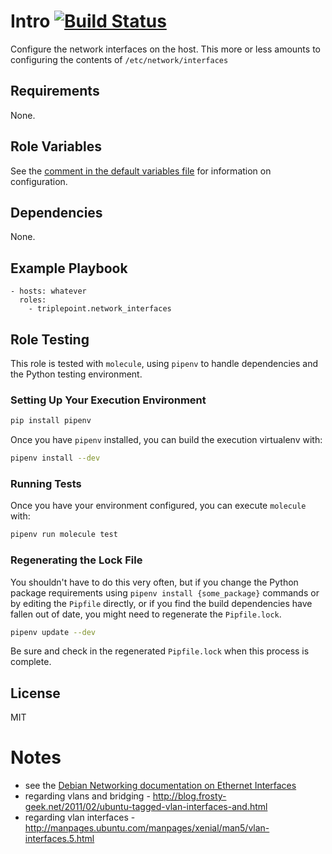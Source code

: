# Intro [![Build Status](https://www.travis-ci.com/triplepoint/ansible-network-interfaces.svg?branch=main)](https://www.travis-ci.com/triplepoint/ansible-network-interfaces)
Configure the network interfaces on the host.  This more or less amounts to
configuring the contents of `/etc/network/interfaces`

## Requirements
None.

## Role Variables
See the [comment in the default variables file](defaults/main.yml) for information on configuration.

## Dependencies
None.

## Example Playbook
    - hosts: whatever
      roles:
        - triplepoint.network_interfaces

## Role Testing
This role is tested with `molecule`, using `pipenv` to handle dependencies and the Python testing environment.

### Setting Up Your Execution Environment
``` sh
pip install pipenv
```

Once you have `pipenv` installed, you can build the execution virtualenv with:
``` sh
pipenv install --dev
```

### Running Tests
Once you have your environment configured, you can execute `molecule` with:
``` sh
pipenv run molecule test
```

### Regenerating the Lock File
You shouldn't have to do this very often, but if you change the Python package requirements using `pipenv install {some_package}` commands or by editing the `Pipfile` directly, or if you find the build dependencies have fallen out of date, you might need to regenerate the `Pipfile.lock`.
``` sh
pipenv update --dev
```
Be sure and check in the regenerated `Pipfile.lock` when this process is complete.

## License
MIT

# Notes
- see the [Debian Networking documentation on Ethernet Interfaces](https://wiki.debian.org/NetworkConfiguration#Setting_up_an_Ethernet_Interface)
- regarding vlans and bridging - http://blog.frosty-geek.net/2011/02/ubuntu-tagged-vlan-interfaces-and.html
- regarding vlan interfaces - http://manpages.ubuntu.com/manpages/xenial/man5/vlan-interfaces.5.html
